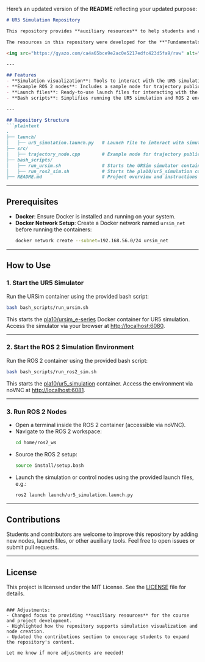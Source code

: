 Here’s an updated version of the **README** reflecting your updated purpose:

```markdown
# UR5 Simulation Repository

This repository provides **auxiliary resources** to help students and robotics enthusiasts visualize simulations and create new nodes for their course projects. It complements the **pla10/ur5_simulation** Docker image, which delivers a pre-configured ROS 2 Humble environment tailored for the **UR5 manipulator robot**.

The resources in this repository were developed for the **"Fundamentals of Robotics" course** at the **University of Trento** and aim to streamline project development and learning.

<img src="https://gyazo.com/ca4a65bce9e2ac0e5217edfc423d5fa9/raw" alt="UR5 Simulation" width="800">

---

## Features
- **Simulation visualization**: Tools to interact with the UR5 simulation in a graphical environment.
- **Example ROS 2 nodes**: Includes a sample node for trajectory publication to get you started.
- **Launch files**: Ready-to-use launch files for interacting with the simulated or real UR5 robot.
- **Bash scripts**: Simplifies running the UR5 simulation and ROS 2 environments with pre-defined commands.

---

## Repository Structure
```plaintext
.
├── launch/
│   ├── ur5_simulation.launch.py   # Launch file to interact with simulated and real UR5 robot
├── src/
│   ├── trajectory_node.cpp        # Example node for trajectory publication
├── bash_scripts/
│   ├── run_ursim.sh               # Starts the URSim simulator container
│   ├── run_ros2_sim.sh            # Starts the pla10/ur5_simulation container
├── README.md                      # Project overview and instructions
```

---

## Prerequisites
- **Docker**: Ensure Docker is installed and running on your system.
- **Docker Network Setup**: Create a Docker network named `ursim_net` before running the containers:
  ```bash
  docker network create --subnet=192.168.56.0/24 ursim_net
  ```

---

## How to Use
### 1. Start the UR5 Simulator
Run the URSim container using the provided bash script:
```bash
bash bash_scripts/run_ursim.sh
```
This starts the [pla10/ursim_e-series](https://hub.docker.com/r/pla10/ursim_e-series) Docker container for UR5 simulation. Access the simulator via your browser at [http://localhost:6080](http://localhost:6080).

---

### 2. Start the ROS 2 Simulation Environment
Run the ROS 2 container using the provided bash script:
```bash
bash bash_scripts/run_ros2_sim.sh
```
This starts the [pla10/ur5_simulation](https://hub.docker.com/r/pla10/ur5_simulation) container. Access the environment via noVNC at [http://localhost:6081](http://localhost:6081).

---

### 3. Run ROS 2 Nodes
- Open a terminal inside the ROS 2 container (accessible via noVNC).
- Navigate to the ROS 2 workspace:
  ```bash
  cd home/ros2_ws
  ```
- Source the ROS 2 setup:
  ```bash
  source install/setup.bash
  ```
- Launch the simulation or control nodes using the provided launch files, e.g.:
  ```bash
  ros2 launch launch/ur5_simulation.launch.py
  ```

---

## Contributions
Students and contributors are welcome to improve this repository by adding new nodes, launch files, or other auxiliary tools. Feel free to open issues or submit pull requests.

---

## License
This project is licensed under the MIT License. See the [LICENSE](LICENSE) file for details.
```

### Adjustments:
- Changed focus to providing **auxiliary resources** for the course and project development.
- Highlighted how the repository supports simulation visualization and node creation.
- Updated the contributions section to encourage students to expand the repository's content. 

Let me know if more adjustments are needed!
